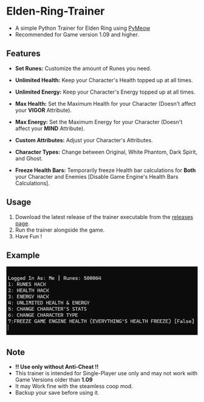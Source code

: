 # Elden-Ring-Trainer

- A simple Python Trainer for Elden Ring using [PyMeow](https://github.com/qb-0/pyMeow/tree/master)
- Recommended for Game version 1.09 and higher.

## Features

- **Set Runes:** Customize the amount of Runes you need.
  
- **Unlimited Health:** Keep your Character's Health topped up at all times.
  
- **Unlimited Energy:** Keep your Character's Energy topped up at all times.
  
- **Max Health:** Set the Maximum Health for your Character (Doesn't affect your **VIGOR** Attribute).
  
- **Max Energy:** Set the Maximum Energy for your Character (Doesn't affect your **MIND** Attribute).
  
- **Custom Attributes:** Adjust your Character's Attributes.
  
- **Character Types:** Change between Original, White Phantom, Dark Spirit, and Ghost.
  
- **Freeze Health Bars:** Temporarily freeze Health bar calculations for **Both** your Character and Enemies [Disable Game Engine's Health Bars Calculations].

## Usage

1. Download the latest release of the trainer executable from the [releases page](https://github.com/berliniq/Elden-Ring-Trainer/releases).
2. Run the trainer alongside the game.
3. Have Fun !

## Example

![Trainer Example](Trainer%20Example/TrainerExampleSS.png)

## Note
- **!! Use only without Anti-Cheat !!**
- This trainer is intended for Single-Player use only and may not work with Game Versions older than **1.09**
- It may Work fine with the steamless coop mod.
- Backup your save before using it.

